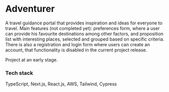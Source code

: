 # Adventurer

A travel guidance portal that provides inspiration and ideas for everyone to travel. Main features (not completed yet): preferences form, where a user can provide his favourite destinations among other factors, and proposition list with interesting places, selected and grouped based on specific criteria. There is also a registration and login form where users can create an account, that functionality is disabled in the current project release.

Project at an early stage.

### Tech stack

TypeScript, Next.js, React.js, AWS, Tailwind, Cypress
